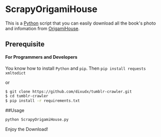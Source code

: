 ScrapyOrigamiHouse==================This is a [Python](https://www.python.org) script that you can easily downloadall the book's photo and infomation from  [OrigamiHouse](https://www.origamihouse.jp/).## Prerequisite#### For Programmers and DevelopersYou know how to install `Python` and `pip`. Then `pip install requests xmltodict`or```bash$ git clone https://github.com/dixudx/tumblr-crawler.git$ cd tumblr-crawler$ pip install -r requirements.txt```##Usage```bashpython ScrapyOrigamiHouse.py```Enjoy the Download!